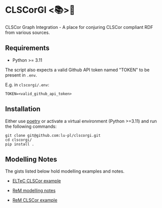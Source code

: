 ![<img src="lodkit.png" width=10% height=10%>](https://raw.githubusercontent.com/lu-pl/clscorgi/main/clscorgi.jpg?token=GHSAT0AAAAAACKGOE4W5XCVJNLBM64NNJZEZODWU5A)

# CLSCorGI <📚>🐶

CLSCor Graph Integration - A place for conjuring CLSCor compliant RDF from various sources.

## Requirements

* Python >= 3.11

The script also expects a valid Github API token named "TOKEN" to be present in `.env`.

E.g. in `clscorgi/.env`: 
```text
TOKEN=<valid_github_api_token>
```

## Installation

Either use [poetry](https://python-poetry.org/) or activate a virtual environment (Python >=3.11) and run the following commands:
```shell
git clone git@github.com:lu-pl/clscorgi.git
cd clscorgi/
pip install .
```

## Modelling Notes

The gists listed below hold modelling examples and notes.

- [ELTeC CLSCor example](https://gist.github.com/lu-pl/83bf34d898b9a95a920133af38f524ab)

- [ReM modelling notes](https://gist.github.com/lu-pl/9ecf90094e6355e10a120b80229aa54c)
- [ReM CLSCor example](https://gist.github.com/lu-pl/e96478123950719df0093ad9458720d3)

